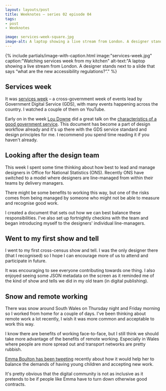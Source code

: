 ```yaml
---
layout: layouts/post
title: Weeknotes – series 02 episode 04
tags:
- post
- Weeknotes

image: services-week-square.jpg
image-alt: A laptop showing a live stream from London. A designer stands next to a slide that says “what are the new accessibility regulations?”.
---
```


{% include partials/image-with-caption.html
  image:"services-week.jpg"
  caption:"Watching services week from my kitchen"
  alt-text:"A laptop showing a live stream from London. A designer stands next to a slide that says “what are the new accessibility regulations?”."
  %}

## Services week

It was [services week](https://gds.blog.gov.uk/2019/02/01/in-case-you-missed-it-what-happened-during-services-week/) – a cross-government week of events lead by Government Digital Service (GDS), with many events happening across the country. I watched a couple of them on YouTube.

Early on in the week [Lou Downe](https://twitter.com/LouiseDowne) did a great talk on the [characteristics of a good government service](https://www.gov.uk/service-manual/design/introduction-designing-government-services). This document has become a part of design workflow already and it's up there with the GDS service standard and design principles for me. I recommend you spend time reading it if you haven't already.

## Looking after the design team

This week I spent some time thinking about how best to lead and manage designers in Office for National Statistics (ONS). Recently ONS have switched to a model where designers are line-managed from within their teams by delivery managers.

There might be some benefits to working this way, but one of the risks comes from being managed by someone who might not be able to measure and recognise good work.

I created a document that sets out how we can best balance these responsibilities. I've also set up fortnightly checkins with the team and began introducing myself to the designers' individual line-managers.

## Went to my first show and tell

I went to my first cross-census show and tell. I was the only designer there (that I recognised) so I hope I can encourage more of us to attend and participate in future.

It was encouraging to see everyone contributing towards one thing. I also enjoyed seeing some JSON metadata on the screen as it reminded me of the kind of show and tells we did in my old team (in digital publishing).

## Snow and remote working

There was snow around South Wales on Thursday night and Friday morning so I worked from home for a couple of days. I've been thinking about remote work a lot recently, I wish it was more common and acceptable to work this way.

I know there are benefits of working face-to-face, but I still think we should take more advantage of the benefits of remote working. Especially in Wales where people are more spread out and transport networks are pretty rubbish.

[Emma Boulton has been tweeting](https://twitter.com/emmaboulton/status/1090587439838777345) recently about how it would help her to balance the demands of having young children and accepting new work.

It's pretty obvious that the digital community is not as inclusive as it pretends to be if people like Emma have to turn down otherwise good contracts.
